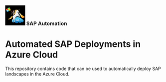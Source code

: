 ### <img src="../assets/images/UnicornSAPBlack256x256.png" width="64px"> SAP Automation <!-- omit in toc -->
# Automated SAP Deployments in Azure Cloud <!-- omit in toc -->

This repository contains code that can be used to automatically deploy SAP landscapes in the Azure Cloud.
